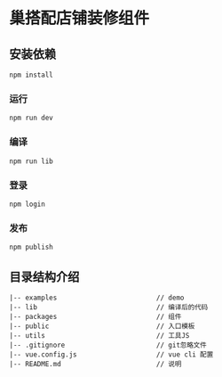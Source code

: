 # 巢搭配店铺装修组件

## 安装依赖
```
npm install
```

### 运行
```
npm run dev
```

### 编译
```
npm run lib
```

### 登录
```
npm login
```

### 发布
```
npm publish
```


## 目录结构介绍 ##

	|-- examples                         // demo
	|-- lib                              // 编译后的代码
	|-- packages                         // 组件
	|-- public                           // 入口模板
	|-- utils                            // 工具JS
	|-- .gitignore                       // git忽略文件
	|-- vue.config.js                    // vue cli 配置
	|-- README.md                        // 说明
